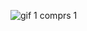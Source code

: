 
![gif 1 comprs 1 ](https://user-images.githubusercontent.com/26376925/167299758-5e15931e-1715-4c1f-839d-ab9cf1f87cf6.gif)
